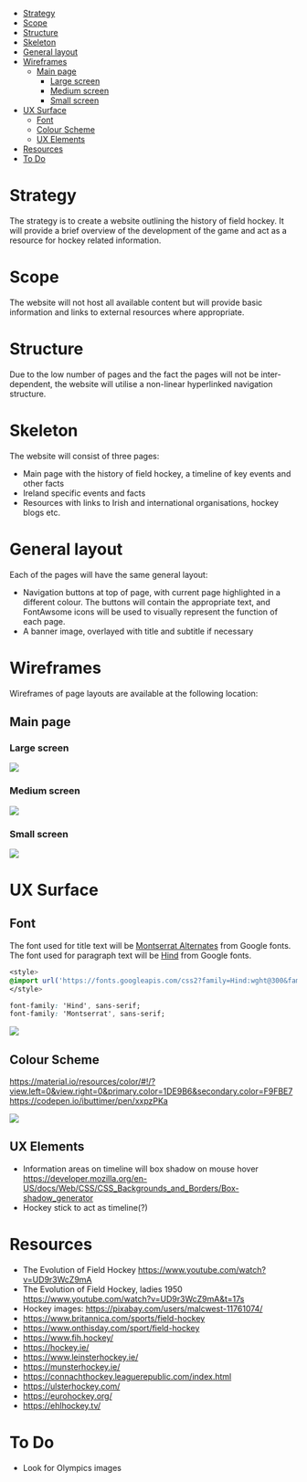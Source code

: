 - [Strategy](#strategy)
- [Scope](#scope)
- [Structure](#structure)
- [Skeleton](#skeleton)
- [General layout](#general-layout)
- [Wireframes](#wireframes)
  - [Main page](#main-page)
    - [Large screen](#large-screen)
    - [Medium screen](#medium-screen)
    - [Small screen](#small-screen)
- [UX Surface](#ux-surface)
  - [Font](#font)
  - [Colour Scheme](#colour-scheme)
  - [UX Elements](#ux-elements)
- [Resources](#resources)
- [To Do](#to-do)

# Strategy
The strategy is to create a website outlining the history of field hockey. It will provide a brief overview of the development of the game and act as a resource for hockey related information.

# Scope
The website will not host all available content but will provide basic information and links to external resources where appropriate.

# Structure
Due to the low number of pages and the fact the pages will not be inter-dependent, the website will utilise a non-linear hyperlinked navigation structure. 

# Skeleton
The website will consist of three pages:
- Main page with the history of field hockey, a timeline of key events and other facts
- Ireland specific events and facts
- Resources with links to Irish and international organisations, hockey blogs etc.

# General layout
Each of the pages will have the same general layout:
- Navigation buttons at top of page, with current page highlighted in a different colour. The buttons will contain the appropriate text, and FontAwsome icons will be used to visually represent the function of each page.
- A banner image, overlayed with title and subtitle if necessary

# Wireframes
Wireframes of page layouts are available at the following location:

## Main page
### Large screen
![](hockey_history_wireframe-index.html.jpg)

### Medium screen
![](hockey_history_wireframe-index-medium.jpg)

### Small screen
![](hockey_history_wireframe-index-small.jpg)


# UX Surface
## Font
The font used for title text will be [Montserrat Alternates](https://fonts.google.com/specimen/Montserrat+Alternates?category=Sans+Serif) from Google fonts. 
The font used for paragraph text will be [Hind](https://fonts.google.com/specimen/Hind ) from Google fonts.

```css
<style>
@import url('https://fonts.googleapis.com/css2?family=Hind:wght@300&family=Montserrat:wght@300&display=swap');
</style>

font-family: 'Hind', sans-serif;
font-family: 'Montserrat', sans-serif;
```

![](font-example.jpg)


## Colour Scheme
https://material.io/resources/color/#!/?view.left=0&view.right=0&primary.color=1DE9B6&secondary.color=F9FBE7 
https://codepen.io/ibuttimer/pen/xxpzPKa 

![](colour-scheme-example.jpg)

## UX Elements
- Information areas on timeline will box shadow on mouse hover
https://developer.mozilla.org/en-US/docs/Web/CSS/CSS_Backgrounds_and_Borders/Box-shadow_generator 
- Hockey stick to act as timeline(?)

# Resources
- The Evolution of Field Hockey https://www.youtube.com/watch?v=UD9r3WcZ9mA 
- The Evolution of Field Hockey, ladies 1950 https://www.youtube.com/watch?v=UD9r3WcZ9mA&t=17s 
- Hockey images: https://pixabay.com/users/malcwest-11761074/ 
- https://www.britannica.com/sports/field-hockey 
- https://www.onthisday.com/sport/field-hockey 
- https://www.fih.hockey/
- https://hockey.ie/
- https://www.leinsterhockey.ie/
- https://munsterhockey.ie/
- https://connachthockey.leaguerepublic.com/index.html
- https://ulsterhockey.com/
- https://eurohockey.org/
- https://ehlhockey.tv/

# To Do
- Look for Olympics images
